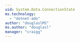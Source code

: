 ```yaml
---
uid: System.Data.ConnectionState
ms.technology: 
  - "dotnet-ado"
author: "douglaslMS"
ms.author: "douglasl"
manager: "craigg"
---
```

